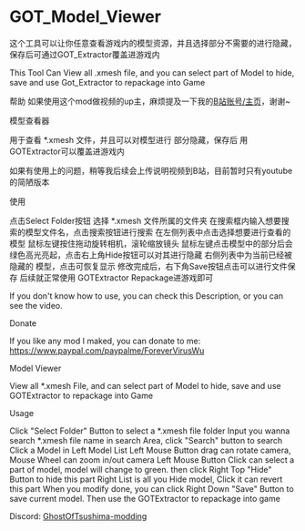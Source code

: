 # GOT_Model_Viewer
这个工具可以让你任意查看游戏内的模型资源，并且选择部分不需要的进行隐藏，保存后可通过GOT_Extractor覆盖进游戏内

This Tool Can View all .xmesh file, and you can select part of Model to hide, save and use Got_Extractor to repackage into Game

帮助
如果使用这个mod做视频的up主，麻烦提及一下我的[B站账号/主页](https://space.bilibili.com/8729996)，谢谢~

模型查看器

用于查看 *.xmesh 文件，并且可以对模型进行 部分隐藏，保存后 用GOTExtractor可以覆盖进游戏内

如果有使用上的问题，稍等我后续会上传说明视频到B站，目前暂时只有youtube的简陋版本

使用

点击Select Folder按钮 选择 *.xmesh 文件所属的文件夹
在搜索框内输入想要搜索的模型文件名，点击搜索按钮进行搜索
在左侧列表中点击选择想要进行查看的模型
鼠标左键按住拖动旋转相机，滚轮缩放镜头
鼠标左键点击模型中的部分后会绿色高光亮起，点击右上角Hide按钮可以对其进行隐藏
右侧列表中为当前已经被隐藏的 模型，点击可恢复显示
修改完成后，右下角Save按钮点击可以进行文件保存
后续就正常使用 GOTExtractor Repackage进游戏即可

If you don't know how to use, you can check this Description, or you can see the video.

Donate

If you like any mod I maked, you can donate to me:
https://www.paypal.com/paypalme/ForeverVirusWu

Model Viewer

View all *.xmesh File, and can select part of Model to hide, save and use GOTExtractor to repackage into Game

Usage

Click "Select Folder" Button to select a *.xmesh file folder
Input you wanna search *.xmesh file name in search Area, click "Search" button to search
Click a Model in Left Model List
Left Mouse Button drag can rotate camera, Mouse Wheel can zoom in/out camera
Left Mouse Button Click can select a part of model, model will change to green.  then click Right Top "Hide" Button to hide this part
Right List is all you Hide model, Click it can revert this part
When you modify done, you can click Right Down "Save" Button to save current model.
Then use the GOTExtractor to repackage into game

Discord: [GhostOfTsushima-modding](https://discord.gg/jB8FCpYn)

